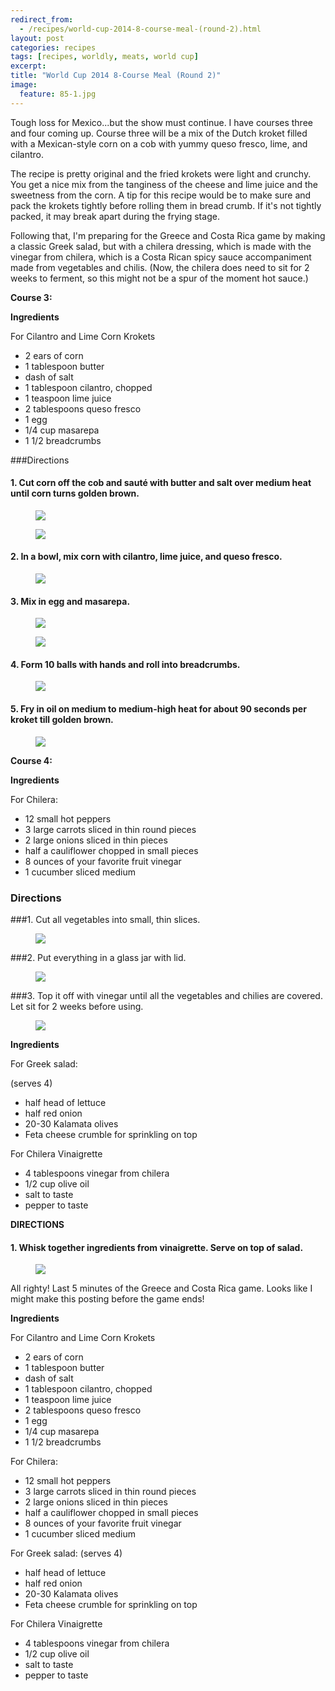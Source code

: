 ```yaml
---
redirect_from: 
  - /recipes/world-cup-2014-8-course-meal-(round-2).html
layout: post
categories: recipes
tags: [recipes, worldly, meats, world cup]
excerpt: 
title: "World Cup 2014 8-Course Meal (Round 2)"
image:
  feature: 85-1.jpg
---
```


Tough loss for Mexico...but the show must continue.  I have courses three and four coming up.  Course three will be a mix of the Dutch kroket filled with a Mexican-style corn on a cob with yummy queso fresco, lime, and cilantro.

The recipe is pretty original and the fried krokets were light and crunchy.  You get a nice mix from the tanginess of the cheese and lime juice and the sweetness from the corn.  A tip for this recipe would be to make sure and pack the krokets tightly before rolling them in bread crumb.  If it's not tightly packed, it may break apart during the frying stage.

Following that, I'm preparing for the Greece and Costa Rica game by making a classic Greek salad, but with a chilera dressing, which is made with the vinegar from chilera, which is a Costa Rican spicy sauce accompaniment made from vegetables and chilis.  (Now, the chilera does need to sit for 2 weeks to ferment, so this might not be a spur of the moment hot sauce.)

**Course 3:**

**Ingredients** 

For Cilantro and Lime Corn Krokets

- 2 ears of corn
- 1 tablespoon butter
- dash of salt
- 1 tablespoon cilantro, chopped
- 1 teaspoon lime juice
- 2 tablespoons queso fresco
- 1 egg
- 1/4 cup masarepa
- 1 1/2 breadcrumbs

###Directions

#### 1. Cut corn off the cob and sauté with butter and salt over medium heat until corn turns golden brown.

<figure> <img src='/images/85-2.jpg'> </figure>

<figure> <img src='/images/85-3.jpg'> </figure>

#### 2. In a bowl, mix corn with cilantro, lime juice, and queso fresco.

<figure> <img src='/images/85-4.jpg'> </figure>

#### 3. Mix in egg and masarepa.

<figure> <img src='/images/85-5.jpg'> </figure>

<figure> <img src='/images/85-6.jpg'> </figure>

#### 4. Form 10 balls with hands and roll into breadcrumbs.

<figure> <img src='/images/85-7.jpg'> </figure>

#### 5. Fry in oil on medium to medium-high heat for about 90 seconds per kroket till golden brown.

<figure> <img src='/images/85-8.jpg'> </figure>

**Course 4:**

**Ingredients**

For Chilera:

- 12 small hot peppers
- 3 large carrots sliced in thin round pieces
- 2 large onions sliced in thin pieces
- half a cauliflower chopped in small pieces
- 8 ounces of your favorite fruit vinegar
- 1 cucumber sliced medium

### Directions

###1. Cut all vegetables into small, thin slices.

<figure> <img src='/images/85-9.jpg'> </figure>

###2. Put everything in a glass jar with lid.

<figure> <img src='/images/85-10.jpg'> </figure>

###3. Top it off with vinegar until all the vegetables and chilies are covered.  Let sit for 2 weeks before using.  

<figure> <img src='/images/85-11.jpg'> </figure>

**Ingredients**

For Greek salad:

(serves 4)

- half head of lettuce
- half red onion
- 20-30 Kalamata olives
- Feta cheese crumble for sprinkling on top

For Chilera Vinaigrette

- 4 tablespoons vinegar from chilera
- 1/2 cup olive oil
- salt to taste
- pepper to taste

**DIRECTIONS**

#### 1. Whisk together ingredients from vinaigrette.  Serve on top of salad.

<figure> <img src='/images/85-12.jpg'> </figure>

All righty!  Last 5 minutes of the Greece and Costa Rica game.  Looks like I might make this posting before the game ends!
<section class='recipe'>
<p><strong>Ingredients</strong> </p>

<p>For Cilantro and Lime Corn Krokets</p>

<ul><li>2 ears of corn</li><li>1 tablespoon butter</li><li>dash of salt</li><li>1 tablespoon cilantro, chopped</li><li>1 teaspoon lime juice</li><li>2 tablespoons queso fresco</li><li>1 egg</li><li>1/4 cup masarepa</li><li>1 1/2 breadcrumbs</li></ul>

<p>For Chilera:</p>

<ul><li>12 small hot peppers</li><li>3 large carrots sliced in thin round pieces</li><li>2 large onions sliced in thin pieces</li><li>half a cauliflower chopped in small pieces</li><li>8 ounces of your favorite fruit vinegar</li><li>1 cucumber sliced medium</li></ul>

<p>For Greek salad:
(serves 4)</p>

<ul><li>half head of lettuce</li><li>half red onion</li><li>20-30 Kalamata olives</li><li>Feta cheese crumble for sprinkling on top</li></ul>

<p>For Chilera Vinaigrette</p>

<ul><li>4 tablespoons vinegar from chilera</li><li>1/2 cup olive oil</li><li>salt to taste</li><li>pepper to taste</li></ul></section>